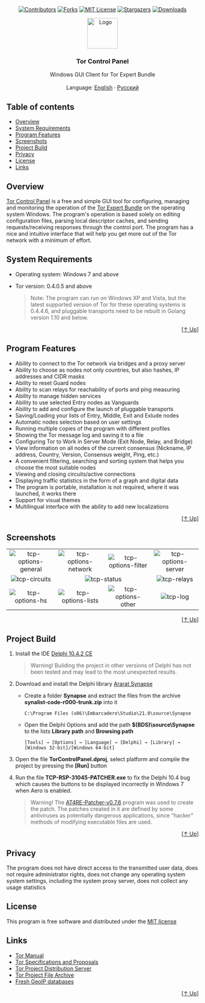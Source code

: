 <a name="readme-top"></a>
<div align="center">

[![Contributors](https://img.shields.io/github/contributors/abysshint/tor-control-panel.svg?style=for-the-badge)](https://github.com/abysshint/tor-control-panel/graphs/contributors)
[![Forks](https://img.shields.io/github/forks/abysshint/tor-control-panel.svg?style=for-the-badge)](https://github.com/abysshint/tor-control-panel/network/members)
[![MIT License](https://img.shields.io/github/license/abysshint/tor-control-panel.svg?style=for-the-badge)](https://github.com/abysshint/tor-control-panel/blob/main/LICENSE)
[![Stargazers](https://img.shields.io/github/stars/abysshint/tor-control-panel.svg?style=for-the-badge)](https://github.com/abysshint/tor-control-panel/stargazers)
[![Downloads](https://img.shields.io/github/downloads/abysshint/tor-control-panel/total.svg?style=for-the-badge)](https://github.com/abysshint/tor-control-panel/releases)

</div>

<div align="center">
  <a href="https://github.com/abysshint/tor-control-panel"><img src="https://raw.githubusercontent.com/abysshint/tor-control-panel/main/images/common/tcp-logo.png" alt="Logo" width="80" height="80"></a>
  <h3 align="center">Tor Control Panel</h3>
  <p align="center">
    Windows GUI Client for Tor Expert Bundle
    <br />
    <br />
    Language: 
	  <a href="https://github.com/abysshint/tor-control-panel#readme-top">English</a> · 
      <a href="https://github.com/abysshint/tor-control-panel/blob/main/README.ru.md#readme-top">Русский</a>
  </p>
</div>

## Table of contents

* [Overview](#overview)
* [System Requirements](#system-requirements)
* [Program Features](#program-features)
* [Screenshots](#screenshots)
* [Project Build](#Project-build)
* [Privacy](#privacy)
* [License](#license)
* [Links](#links)

## Overview
<u>Tor Control Panel</u> is a free and simple GUI tool for configuring, managing and monitoring the operation of the [Tor Expert Bundle](https://www.torproject.org/download/tor/) on the operating system Windows. The program's operation is based solely on editing configuration files, parsing local descriptor caches, and sending requests/receiving responses through the control port. The program has a nice and intuitive interface that will help you get more out of the Tor network with a minimum of effort.

## System Requirements
* Operating system: Windows 7 and above
* Tor version: 0.4.0.5 and above

    > Note: The program can run on Windows XP and Vista, but the latest supported version of Tor for these operating systems is 0.4.4.6, and pluggable transports need to be rebuilt in Golang version 1.10 and below.
<p align="right">[<a href="#readme-top">↑ Up</a>]</p>

## Program Features
* Ability to connect to the Tor network via bridges and a proxy server
* Ability to choose as nodes not only countries, but also hashes, IP addresses and CIDR masks
* Ability to reset Guard nodes
* Ability to scan relays for reachability of ports and ping measuring
* Ability to manage hidden services
* Ability to use selected Entry nodes as Vanguards
* Ability to add and configure the launch of pluggable transports
* Saving/Loading your lists of Entry, Middle, Exit and Exlude nodes
* Automatic nodes selection based on user settings
* Running multiple copies of the program with different profiles
* Showing the Tor message log and saving it to a file
* Configuring Tor to Work in Server Mode (Exit Node, Relay, and Bridge)
* View information on all nodes of the current consensus (Nickname, IP address, Country, Version, Consensus weight, Ping, etc.)
* A convenient filtering, searching and sorting system that helps you choose the most suitable nodes
* Viewing and closing circuits/active connections
* Displaying traffic statistics in the form of a graph and digital data
* The program is portable, installation is not required, where it was launched, it works there
* Support for visual themes
* Multilingual interface with the ability to add new localizations
<p align="right">[<a href="#readme-top">↑ Up</a>]</p>

## Screenshots
<table border="0">
  <tr align="center">
    <td><img src="https://raw.githubusercontent.com/abysshint/tor-control-panel/main/images/english/tcp-options-general.png" alt="tcp-options-general"></td>	
    <td><img src="https://raw.githubusercontent.com/abysshint/tor-control-panel/main/images/english/tcp-options-network.png" alt="tcp-options-network"></td>  
    <td><img src="https://raw.githubusercontent.com/abysshint/tor-control-panel/main/images/english/tcp-options-filter.png" alt="tcp-options-filter"></td>
    <td><img src="https://raw.githubusercontent.com/abysshint/tor-control-panel/main/images/english/tcp-options-server.png" alt="tcp-options-server"></td>	
  </tr>
  <tr align="center">
    <td><img src="https://raw.githubusercontent.com/abysshint/tor-control-panel/main/images/english/tcp-circuits.png" alt="tcp-circuits"></td>
    <td colspan="2"><img src="https://raw.githubusercontent.com/abysshint/tor-control-panel/main/images/english/tcp-status.png" alt="tcp-status"></td>
    <td><img src="https://raw.githubusercontent.com/abysshint/tor-control-panel/main/images/english/tcp-relays.png" alt="tcp-relays"></td>
  </tr>
  <tr align="center">
    <td><img src="https://raw.githubusercontent.com/abysshint/tor-control-panel/main/images/english/tcp-options-hs.png" alt="tcp-options-hs"></td>
    <td><img src="https://raw.githubusercontent.com/abysshint/tor-control-panel/main/images/english/tcp-options-lists.png" alt="tcp-options-lists"></td>
    <td><img src="https://raw.githubusercontent.com/abysshint/tor-control-panel/main/images/english/tcp-options-other.png" alt="tcp-options-other"></td>
     <td><img src="https://raw.githubusercontent.com/abysshint/tor-control-panel/main/images/english/tcp-log.png" alt="tcp-log"></td>	
  </tr>
</table>
<p align="right">[<a href="#readme-top">↑ Up</a>]</p>

## Project Build
1. Install the IDE [Delphi 10.4.2 CE](https://www.embarcadero.com/ru/products/delphi/starter/free-download)
    > Warning! Building the project in other versions of Delphi has not been tested and may lead to the most unexpected results.
2. Download and install the Delphi library [Ararat Synapse](https://sourceforge.net/p/synalist/code/HEAD/tree/trunk/)

    * Create a folder **Synapse** and extract the files from the archive **synalist-code-r000-trunk.zip** into it
	
      `C:\Program Files (x86)\Embarcadero\Studio\21.0\source\Synapse`
	  
    * Open the Delphi Options and add the path **$(BDS)\source\Synapse** to the lists **Library path** and **Browsing path**
	
      `[Tools] → [Options] → [Language] → [Delphi] → [Library] → [Windows 32-bit]/[Windows 64-bit]`
	  
3. Open the file **TorControlPanel.dproj**, select platform and compile the project by pressing the **[Run]** button
4. Run the file **TCP-RSP-31045-PATCHER.exe** to fix the Delphi 10.4 bug which causes the buttons to be displayed incorrectly in Windows 7 when Aero is enabled.
    > Warning! The [AT4RE-Patcher-v0.7.6](https://github.com/anomous/AT4RE-Patcher-Windows) program was used to create the patch. The patches created in it are defined by some antiviruses as potentially dangerous applications, since "hacker" methods of modifying executable files are used.
<p align="right">[<a href="#readme-top">↑ Up</a>]</p>

## Privacy
The program does not have direct access to the transmitted user data, does not require administrator rights, does not change any operating system system settings, including the system proxy server, does not collect any usage statistics

## License
This program is free software and distributed under the [MIT license](https://github.com/abysshint/tor-control-panel/blob/main/LICENSE)

## Links
* [Tor Manual](https://man.archlinux.org/man/tor.1)
* [Tor Specifications and Proposals](https://gitlab.torproject.org/tpo/core/torspec)
* [Tor Project Distribution Server](https://dist.torproject.org/)
* [Tor Project File Archive](https://archive.torproject.org/tor-package-archive/)
* [Fresh GeoIP databases](https://gitlab.torproject.org/tpo/network-health/metrics/geoip-data/-/packages)
<p align="right">[<a href="#readme-top">↑ Up</a>]</p>
